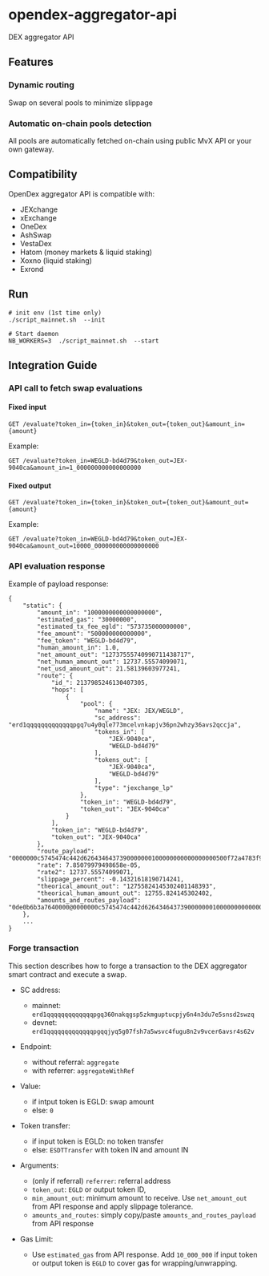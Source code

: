 # opendex-aggregator-api

DEX aggregator API

## Features

### Dynamic routing

Swap on several pools to minimize slippage

### Automatic on-chain pools detection

All pools are automatically fetched on-chain using public MvX API or your own gateway.

## Compatibility

OpenDex aggregator API is compatible with:

- JEXchange
- xExchange
- OneDex
- AshSwap
- VestaDex
- Hatom (money markets & liquid staking)
- Xoxno (liquid staking)
- Exrond

## Run

```
# init env (1st time only)
./script_mainnet.sh  --init

# Start daemon
NB_WORKERS=3  ./script_mainnet.sh  --start
```

## Integration Guide

### API call to fetch swap evaluations

#### Fixed input

```
GET /evaluate?token_in={token_in}&token_out={token_out}&amount_in={amount}
```

Example:

```
GET /evaluate?token_in=WEGLD-bd4d79&token_out=JEX-9040ca&amount_in=1_000000000000000000
```

#### Fixed output

```
GET /evaluate?token_in={token_in}&token_out={token_out}&amount_out={amount}
```

Example:

```
GET /evaluate?token_in=WEGLD-bd4d79&token_out=JEX-9040ca&amount_out=10000_000000000000000000
```

### API evaluation response

Example of payload response:

```
{
    "static": {
        "amount_in": "1000000000000000000",
        "estimated_gas": "30000000",
        "estimated_tx_fee_egld": "573735000000000",
        "fee_amount": "500000000000000",
        "fee_token": "WEGLD-bd4d79",
        "human_amount_in": 1.0,
        "net_amount_out": "12737555740990711438717",
        "net_human_amount_out": 12737.55574099071,
        "net_usd_amount_out": 21.58139603977241,
        "route": {
            "id_": 2137985246130407305,
            "hops": [
                {
                    "pool": {
                        "name": "JEX: JEX/WEGLD",
                        "sc_address": "erd1qqqqqqqqqqqqqpgq7u4y0qle773mcelvnkapjv36pn2whzy36avs2qccja",
                        "tokens_in": [
                            "JEX-9040ca",
                            "WEGLD-bd4d79"
                        ],
                        "tokens_out": [
                            "JEX-9040ca",
                            "WEGLD-bd4d79"
                        ],
                        "type": "jexchange_lp"
                    },
                    "token_in": "WEGLD-bd4d79",
                    "token_out": "JEX-9040ca"
                }
            ],
            "token_in": "WEGLD-bd4d79",
            "token_out": "JEX-9040ca"
        },
        "route_payload": "0000000c5745474c442d6264346437390000000100000000000000000500f72a4783f9f7a3bc67ec9dba19323a0cd4eb8891d759060000000a4a45582d393034306361",
        "rate": 7.85079979498658e-05,
        "rate2": 12737.55574099071,
        "slippage_percent": -0.14321618190714241,
        "theorical_amount_out": "12755824145302401148393",
        "theorical_human_amount_out": 12755.824145302402,
        "amounts_and_routes_payload": "0de0b6b3a7640000@0000000c5745474c442d6264346437390000000100000000000000000500f72a4783f9f7a3bc67ec9dba19323a0cd4eb8891d759060000000a4a45582d393034306361"
    },
    ...
}
```

### Forge transaction

This section describes how to forge a transaction to the DEX aggregator smart contract and execute a swap.

- SC address:

  - mainnet: `erd1qqqqqqqqqqqqqpgq360nakqgsp5zkmguptucpjy6n4n3du7e5snsd2swzq`
  - devnet: `erd1qqqqqqqqqqqqqpgqqjyq5g07fsh7a5wsvc4fugu8n2v9vcer6avsr4s62v`

- Endpoint:

  - without referral: `aggregate`
  - with referrer: `aggregateWithRef`

- Value:

  - if intput token is EGLD: swap amount
  - else: `0`

- Token transfer:

  - if input token is EGLD: no token transfer
  - else: `ESDTTransfer` with token IN and amount IN

- Arguments:

  - (only if referral) `referrer`: referral address
  - `token_out`: `EGLD` or output token ID,
  - `min_amount_out`: minimum amount to receive. Use `net_amount_out` from API response and apply slippage tolerance.
  - `amounts_and_routes`: simply copy/paste `amounts_and_routes_payload` from API response

- Gas Limit:
  - Use `estimated_gas` from API response. Add `10_000_000` if input token or output token is `EGLD` to cover gas for wrapping/unwrapping.
